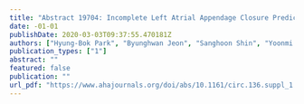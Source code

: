 ```yaml
---
title: "Abstract 19704: Incomplete Left Atrial Appendage Closure Prediction Using Novel Three-Dimensional Computed Tomography Geometric Analysis textbar Circulation"
date: -01-01
publishDate: 2020-03-03T09:37:55.470181Z
authors: ["Hyung-Bok Park", "Byunghwan Jeon", "Sanghoon Shin", "Yoonmi Hong", "Hyuk-Jae Chang"]
publication_types: ["1"]
abstract: ""
featured: false
publication: ""
url_pdf: "https://www.ahajournals.org/doi/abs/10.1161/circ.136.suppl_1.19704"
---
```



